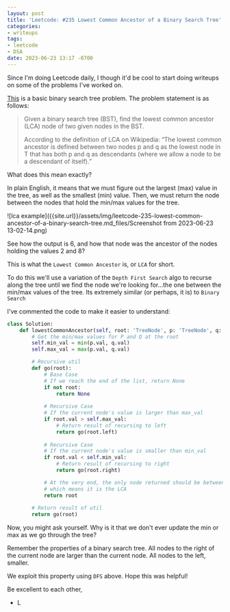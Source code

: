 ```yaml
---
layout: post
title: 'Leetcode: #235 Lowest Common Ancestor of a Binary Search Tree'
categories:
- writeups
tags:
- leetcode
- DSA
date: 2023-06-23 13:17 -0700
---
```

Since I'm doing Leetcode daily, I though it'd be cool to start doing writeups on some of the problems I've worked on.

[This](https://leetcode.com/problems/lowest-common-ancestor-of-a-binary-search-tree/) is a basic binary search tree problem. The problem statement is as follows:

> Given a binary search tree (BST), find the lowest common ancestor (LCA) node of two given nodes in the BST.
>
> According to the definition of LCA on Wikipedia: “The lowest common ancestor is defined between two nodes p and q as the lowest node in T that has both p and q as descendants (where we allow a node to be a descendant of itself).”

What does this mean exactly? 

In plain English, it means that we must figure out the largest (max) value in the tree, as well as the smallest (min) value. Then, we must return the node between the nodes that hold the min/max values for the tree.

![lca example]({{site.url}}/assets/img/leetcode-235-lowest-common-ancestor-of-a-binary-search-tree.md_files/Screenshot from 2023-06-23 13-02-14.png)

See how the output is 6, and how that node was the ancestor of the nodes holding the values 2 and 8?

This is what the `Lowest Common Ancestor` is, or `LCA` for short.

To do this we'll use a variation of the `Depth First Search` algo to recurse along the tree until we find the node we're looking for...the one between the min/max values of the tree. Its extremely similar (or perhaps, it is) to `Binary Search`

I've commented the code to make it easier to understand:

```python
class Solution:
    def lowestCommonAncestor(self, root: 'TreeNode', p: 'TreeNode', q: 'TreeNode') -> 'TreeNode':
        # Get the min/max values for P and Q at the root
        self.min_val = min(p.val, q.val)
        self.max_val = max(p.val, q.val)

        # Recursive util
        def go(root):
			# Base Case
            # If we reach the end of the list, return None
            if not root:
                return None
			
			# Recursive Case
            # If the current node's value is larger than max_val
            if root.val > self.max_val:
                # Return result of recursing to left
                return go(root.left)
            
			# Recursive Case
            # If the current node's value is smaller than min_val
            if root.val < self.min_val:
                # Return result of recursing to right
                return go(root.right)

            # At the very end, the only node returned should be between p and q
            # which means it is the LCA
            return root
        
        # Return result of util
        return go(root)
```

Now, you might ask yourself. Why is it that we don't ever update the min or max as we go through the tree?

Remember the properties of a binary search tree. All nodes to the right of the current node are larger than the current node. All nodes to the left, smaller.

We exploit this property using `DFS` above. Hope this was helpful!

Be excellent to each other,
* L




